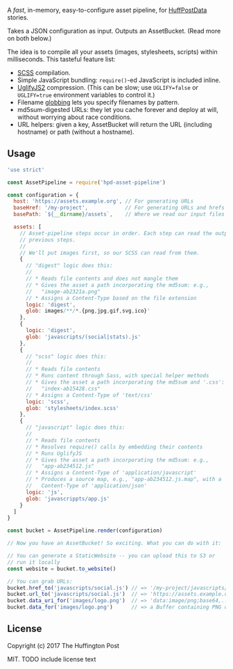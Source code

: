A _fast_, in-memory, easy-to-configure asset pipeline, for
[HuffPostData](https://data.huffingtonpost.com) stories.

Takes a JSON configuration as input. Outputs an AssetBucket. (Read more on both
below.)

The idea is to compile all your assets (images, stylesheets, scripts) within
milliseconds. This tasteful feature list:

* [SCSS](http://sass-lang.com/documentation/file.SASS_REFERENCE.html)
  compilation.
* Simple JavaScript bundling: `require()`-ed JavaScript is included inline.
* [UglifyJS2](https://github.com/mishoo/UglifyJS2) compression. (This can be
  slow; use `UGLIFY=false` or `UGLIFY=true` environment variables to control
  it.)
* Filename [globbing](https://github.com/isaacs/node-glob) lets you specify
  filenames by pattern.
* md5sum-digested URLs: they let you cache forever and deploy at will, without
  worrying about race conditions.
* URL helpers: given a key, AssetBucket will return the URL (including hostname)
  or path (without a hostname).

Usage
-----

```javascript
'use strict'

const AssetPipeline = require('hpd-asset-pipeline')

const configuration = {
  host: 'https://assets.example.org', // For generating URLs
  baseHref: '/my-project',            // For generating URLs and hrefs
  basePath: `${__dirname}/assets`,    // Where we read our input files

  assets: [
    // Asset-pipeline steps occur in order. Each step can read the output of all
    // previous steps.
    //
    // We'll put images first, so our SCSS can read from them.
    {
      // "digest" logic does this:
      //
      // * Reads file contents and does not mangle them
      // * Gives the asset a path incorporating the md5sum: e.g.,
      //   "image-ab2321a.png"
      // * Assigns a Content-Type based on the file extension
      logic: 'digest',
      glob: images/**/*.{png,jpg,gif,svg,ico}'
    },
    {
      logic: 'digest',
      glob: 'javascripts/(social|stats).js'
    },
    {
      // "scss" logic does this:
      //
      // * Reads file contents
      // * Runs content through Sass, with special helper methods
      // * Gives the asset a path incorporating the md5sum and '.css': e.g.,
      //   "index-ab15428.css"
      // * Assigns a Content-Type of 'text/css'
      logic: 'scss',
      glob: 'stylesheets/index.scss'
    },
    {
      // "javascript" logic does this:
      //
      // * Reads file contents
      // * Resolves require() calls by embedding their contents
      // * Runs UglifyJS
      // * Gives the asset a path incorporating the md5sum: e.g.,
      //   "app-ab234512.js"
      // * Assigns a Content-Type of 'application/javascript'
      // * Produces a source map, e.g., "app-ab234512.js.map", with a
      //   Content-Type of 'application/json'
      logic: 'js',
      glob: 'javascrippts/app.js'
    }
  ]
}

const bucket = AssetPipeline.render(configuration)

// Now you have an AssetBucket! So exciting. What you can do with it:

// You can generate a StaticWebsite -- you can upload this to S3 or
// run it locally
const website = bucket.to_website()

// You can grab URLs:
bucket.href_to('javascripts/social.js') // => '/my-project/javascripts/social-ab12341.js'
bucket.url_to('javascripts/social.js')  // => 'https://assets.example.org/my-project/javascripts/social-ab12341.js'
bucket.data_uri_for('images/logo.png')  // => 'data:image/png;base64,....'
bucket.data_for('images/logo.png')      // => a Buffer containing PNG data
```

License
-------

Copyright (c) 2017 The Huffington Post

MIT. TODO include license text
